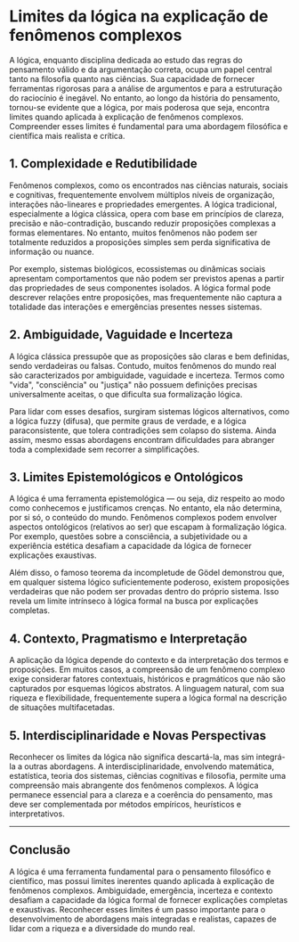 # Limites da lógica na explicação de fenômenos complexos

A lógica, enquanto disciplina dedicada ao estudo das regras do pensamento válido e da argumentação correta, ocupa um papel central tanto na filosofia quanto nas ciências. Sua capacidade de fornecer ferramentas rigorosas para a análise de argumentos e para a estruturação do raciocínio é inegável. No entanto, ao longo da história do pensamento, tornou-se evidente que a lógica, por mais poderosa que seja, encontra limites quando aplicada à explicação de fenômenos complexos. Compreender esses limites é fundamental para uma abordagem filosófica e científica mais realista e crítica.

## 1. **Complexidade e Redutibilidade**

Fenômenos complexos, como os encontrados nas ciências naturais, sociais e cognitivas, frequentemente envolvem múltiplos níveis de organização, interações não-lineares e propriedades emergentes. A lógica tradicional, especialmente a lógica clássica, opera com base em princípios de clareza, precisão e não-contradição, buscando reduzir proposições complexas a formas elementares. No entanto, muitos fenômenos não podem ser totalmente reduzidos a proposições simples sem perda significativa de informação ou nuance.

Por exemplo, sistemas biológicos, ecossistemas ou dinâmicas sociais apresentam comportamentos que não podem ser previstos apenas a partir das propriedades de seus componentes isolados. A lógica formal pode descrever relações entre proposições, mas frequentemente não captura a totalidade das interações e emergências presentes nesses sistemas.

## 2. **Ambiguidade, Vaguidade e Incerteza**

A lógica clássica pressupõe que as proposições são claras e bem definidas, sendo verdadeiras ou falsas. Contudo, muitos fenômenos do mundo real são caracterizados por ambiguidade, vaguidade e incerteza. Termos como "vida", "consciência" ou "justiça" não possuem definições precisas universalmente aceitas, o que dificulta sua formalização lógica.

Para lidar com esses desafios, surgiram sistemas lógicos alternativos, como a lógica fuzzy (difusa), que permite graus de verdade, e a lógica paraconsistente, que tolera contradições sem colapso do sistema. Ainda assim, mesmo essas abordagens encontram dificuldades para abranger toda a complexidade sem recorrer a simplificações.

## 3. **Limites Epistemológicos e Ontológicos**

A lógica é uma ferramenta epistemológica — ou seja, diz respeito ao modo como conhecemos e justificamos crenças. No entanto, ela não determina, por si só, o conteúdo do mundo. Fenômenos complexos podem envolver aspectos ontológicos (relativos ao ser) que escapam à formalização lógica. Por exemplo, questões sobre a consciência, a subjetividade ou a experiência estética desafiam a capacidade da lógica de fornecer explicações exaustivas.

Além disso, o famoso teorema da incompletude de Gödel demonstrou que, em qualquer sistema lógico suficientemente poderoso, existem proposições verdadeiras que não podem ser provadas dentro do próprio sistema. Isso revela um limite intrínseco à lógica formal na busca por explicações completas.

## 4. **Contexto, Pragmatismo e Interpretação**

A aplicação da lógica depende do contexto e da interpretação dos termos e proposições. Em muitos casos, a compreensão de um fenômeno complexo exige considerar fatores contextuais, históricos e pragmáticos que não são capturados por esquemas lógicos abstratos. A linguagem natural, com sua riqueza e flexibilidade, frequentemente supera a lógica formal na descrição de situações multifacetadas.

## 5. **Interdisciplinaridade e Novas Perspectivas**

Reconhecer os limites da lógica não significa descartá-la, mas sim integrá-la a outras abordagens. A interdisciplinaridade, envolvendo matemática, estatística, teoria dos sistemas, ciências cognitivas e filosofia, permite uma compreensão mais abrangente dos fenômenos complexos. A lógica permanece essencial para a clareza e a coerência do pensamento, mas deve ser complementada por métodos empíricos, heurísticos e interpretativos.

---

## **Conclusão**

A lógica é uma ferramenta fundamental para o pensamento filosófico e científico, mas possui limites inerentes quando aplicada à explicação de fenômenos complexos. Ambiguidade, emergência, incerteza e contexto desafiam a capacidade da lógica formal de fornecer explicações completas e exaustivas. Reconhecer esses limites é um passo importante para o desenvolvimento de abordagens mais integradas e realistas, capazes de lidar com a riqueza e a diversidade do mundo real.
